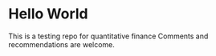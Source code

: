 # Hello World 

This is a testing repo for quantitative finance
Comments and recommendations are welcome. 
